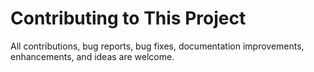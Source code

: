 # Contributing to This Project

All contributions, bug reports, bug fixes, documentation improvements, enhancements, and ideas are welcome.
